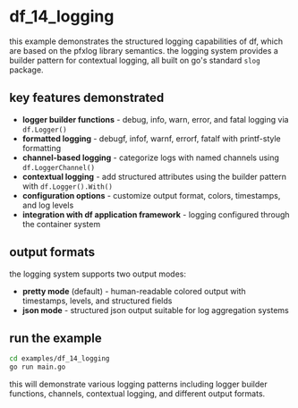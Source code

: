 # df_14_logging

this example demonstrates the structured logging capabilities of df, which are based on the pfxlog library semantics. the logging system provides a builder pattern for contextual logging, all built on go's standard `slog` package.

## key features demonstrated

* **logger builder functions** - debug, info, warn, error, and fatal logging via `df.Logger()`
* **formatted logging** - debugf, infof, warnf, errorf, fatalf with printf-style formatting  
* **channel-based logging** - categorize logs with named channels using `df.LoggerChannel()`
* **contextual logging** - add structured attributes using the builder pattern with `df.Logger().With()`
* **configuration options** - customize output format, colors, timestamps, and log levels
* **integration with df application framework** - logging configured through the container system

## output formats

the logging system supports two output modes:

* **pretty mode** (default) - human-readable colored output with timestamps, levels, and structured fields
* **json mode** - structured json output suitable for log aggregation systems

## run the example

```bash
cd examples/df_14_logging
go run main.go
```

this will demonstrate various logging patterns including logger builder functions, channels, contextual logging, and different output formats.